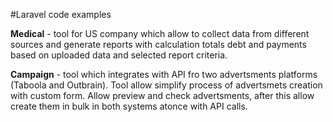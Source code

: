 #Laravel code examples

**Medical** - tool for US company which allow to collect data from different sources and generate reports with calculation totals debt and payments based on uploaded data and selected report criteria. 

**Campaign** - tool which integrates with API fro two advertsments platforms (Taboola and Outbrain). 
Tool allow simplify process of advertsmets creation with custom form.
Allow preview and check advertsments, after this allow create them in bulk in both systems atonce with API calls.
